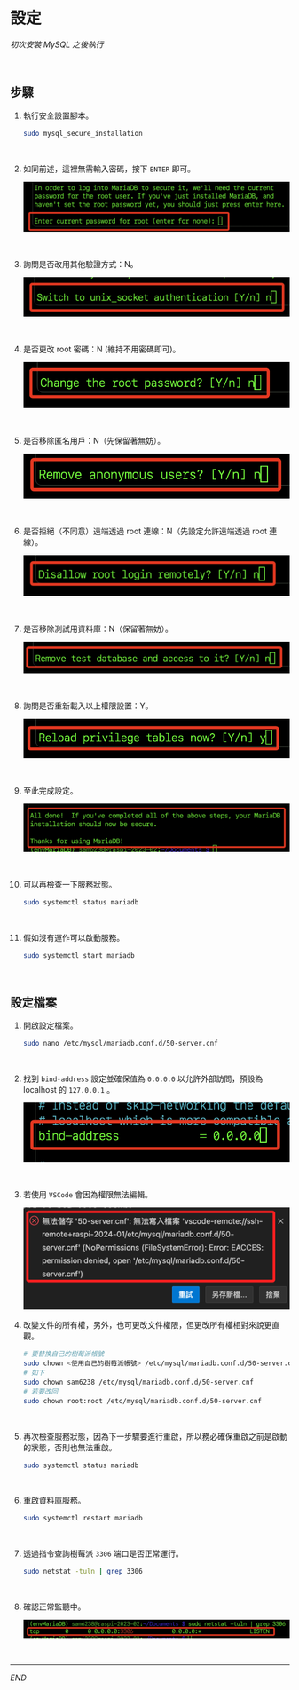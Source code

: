 # 設定

_初次安裝 MySQL 之後執行_

<br>

## 步驟

1. 執行安全設置腳本。

    ```bash
    sudo mysql_secure_installation
    ```

<br>

2. 如同前述，這裡無需輸入密碼，按下 `ENTER` 即可。

    ![](images/img_05.png)

<br>

3. 詢問是否改用其他驗證方式：N。

    ![](images/img_06.png)

<br>

4. 是否更改 root 密碼：N (維持不用密碼即可)。

    ![](images/img_07.png)

<br>

5. 是否移除匿名用戶：N（先保留著無妨）。

    ![](images/img_08.png)

<br>

6. 是否拒絕（不同意）遠端透過 root 連線：N（先設定允許遠端透過 root 連線）。

    ![](images/img_09.png)

<br>

7. 是否移除測試用資料庫：N（保留著無妨）。

    ![](images/img_10.png)

<br>

8. 詢問是否重新載入以上權限設置：Y。

    ![](images/img_11.png)

<br>

9. 至此完成設定。

    ![](images/img_12.png)

<br>

10. 可以再檢查一下服務狀態。

    ```bash
    sudo systemctl status mariadb
    ```

<br>

11. 假如沒有運作可以啟動服務。

    ```bash
    sudo systemctl start mariadb
    ```

<br>

## 設定檔案

1. 開啟設定檔案。

    ```bash
    sudo nano /etc/mysql/mariadb.conf.d/50-server.cnf
    ```

<br>

2. 找到 `bind-address` 設定並確保值為 `0.0.0.0` 以允許外部訪問，預設為 localhost 的 `127.0.0.1` 。

    ![](images/img_13.png)

<br>

3. 若使用 `VSCode` 會因為權限無法編輯。

    ![](images/img_96.png)

4. 改變文件的所有權，另外，也可更改文件權限，但更改所有權相對來說更直觀。

    ```bash
    # 要替換自己的樹莓派帳號
    sudo chown <使用自己的樹莓派帳號> /etc/mysql/mariadb.conf.d/50-server.cnf
    # 如下
    sudo chown sam6238 /etc/mysql/mariadb.conf.d/50-server.cnf
    # 若要改回
    sudo chown root:root /etc/mysql/mariadb.conf.d/50-server.cnf
    ```

<br>

5. 再次檢查服務狀態，因為下一步驟要進行重啟，所以務必確保重啟之前是啟動的狀態，否則也無法重啟。

    ```bash
    sudo systemctl status mariadb
    ```

<br>

6. 重啟資料庫服務。

    ```bash
    sudo systemctl restart mariadb
    ```

<br>

7. 透過指令查詢樹莓派 `3306` 端口是否正常運行。

    ```bash
    sudo netstat -tuln | grep 3306
    ```

<br>

8. 確認正常監聽中。

    ![](images/img_14.png)

<br>

___

_END_